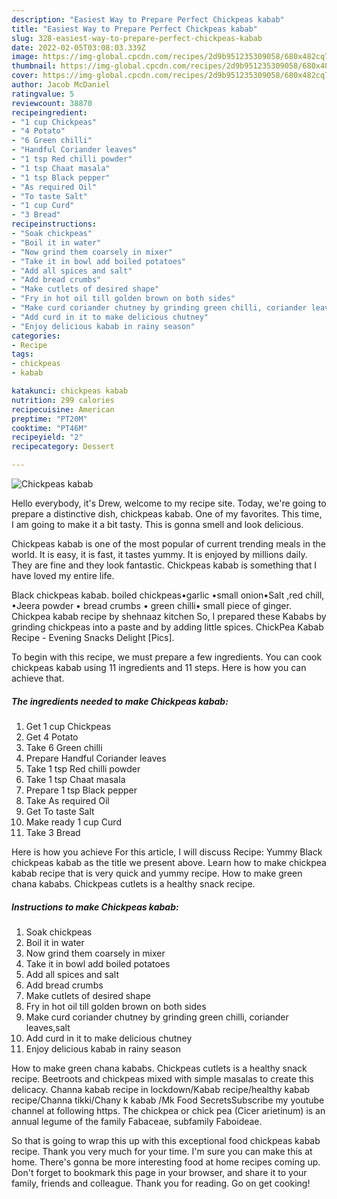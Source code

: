 ```yaml
---
description: "Easiest Way to Prepare Perfect Chickpeas kabab"
title: "Easiest Way to Prepare Perfect Chickpeas kabab"
slug: 328-easiest-way-to-prepare-perfect-chickpeas-kabab
date: 2022-02-05T03:08:03.339Z
image: https://img-global.cpcdn.com/recipes/2d9b951235309058/680x482cq70/chickpeas-kabab-recipe-main-photo.jpg
thumbnail: https://img-global.cpcdn.com/recipes/2d9b951235309058/680x482cq70/chickpeas-kabab-recipe-main-photo.jpg
cover: https://img-global.cpcdn.com/recipes/2d9b951235309058/680x482cq70/chickpeas-kabab-recipe-main-photo.jpg
author: Jacob McDaniel
ratingvalue: 5
reviewcount: 38870
recipeingredient:
- "1 cup Chickpeas"
- "4 Potato"
- "6 Green chilli"
- "Handful Coriander leaves"
- "1 tsp Red chilli powder"
- "1 tsp Chaat masala"
- "1 tsp Black pepper"
- "As required Oil"
- "To taste Salt"
- "1 cup Curd"
- "3 Bread"
recipeinstructions:
- "Soak chickpeas"
- "Boil it in water"
- "Now grind them coarsely in mixer"
- "Take it in bowl add boiled potatoes"
- "Add all spices and salt"
- "Add bread crumbs"
- "Make cutlets of desired shape"
- "Fry in hot oil till golden brown on both sides"
- "Make curd coriander chutney by grinding green chilli, coriander leaves,salt"
- "Add curd in it to make delicious chutney"
- "Enjoy delicious kabab in rainy season"
categories:
- Recipe
tags:
- chickpeas
- kabab

katakunci: chickpeas kabab 
nutrition: 299 calories
recipecuisine: American
preptime: "PT20M"
cooktime: "PT46M"
recipeyield: "2"
recipecategory: Dessert

---
```



![Chickpeas kabab](https://img-global.cpcdn.com/recipes/2d9b951235309058/680x482cq70/chickpeas-kabab-recipe-main-photo.jpg)

Hello everybody, it's Drew, welcome to my recipe site. Today, we're going to prepare a distinctive dish, chickpeas kabab. One of my favorites. This time, I am going to make it a bit tasty. This is gonna smell and look delicious.

Chickpeas kabab is one of the most popular of current trending meals in the world. It is easy, it is fast, it tastes yummy. It is enjoyed by millions daily. They are fine and they look fantastic. Chickpeas kabab is something that I have loved my entire life.

Black chickpeas kabab. boiled chickpeas•garlic •small onion•Salt ,red chill, •Jeera powder • bread crumbs • green chilli• small piece of ginger. Chickpea kabab recipe by shehnaaz kitchen So, I prepared these Kababs by grinding chickpeas into a paste and by adding little spices. ChickPea Kabab Recipe - Evening Snacks Delight [Pics].


To begin with this recipe, we must prepare a few ingredients. You can cook chickpeas kabab using 11 ingredients and 11 steps. Here is how you can achieve that.

<!--inarticleads1-->

##### The ingredients needed to make Chickpeas kabab:

1. Get 1 cup Chickpeas
1. Get 4 Potato
1. Take 6 Green chilli
1. Prepare Handful Coriander leaves
1. Take 1 tsp Red chilli powder
1. Take 1 tsp Chaat masala
1. Prepare 1 tsp Black pepper
1. Take As required Oil
1. Get To taste Salt
1. Make ready 1 cup Curd
1. Take 3 Bread


Here is how you achieve For this article, I will discuss Recipe: Yummy Black chickpeas kabab as the title we present above. Learn how to make chickpea kabab recipe that is very quick and yummy recipe. How to make green chana kababs. Chickpeas cutlets is a healthy snack recipe. 

<!--inarticleads2-->

##### Instructions to make Chickpeas kabab:

1. Soak chickpeas
1. Boil it in water
1. Now grind them coarsely in mixer
1. Take it in bowl add boiled potatoes
1. Add all spices and salt
1. Add bread crumbs
1. Make cutlets of desired shape
1. Fry in hot oil till golden brown on both sides
1. Make curd coriander chutney by grinding green chilli, coriander leaves,salt
1. Add curd in it to make delicious chutney
1. Enjoy delicious kabab in rainy season


How to make green chana kababs. Chickpeas cutlets is a healthy snack recipe. Beetroots and chickpeas mixed with simple masalas to create this delicacy. Channa kabab recipe in lockdown/Kabab recipe/healthy kabab recipe/Channa tikki/Chany k kabab /Mk Food SecretsSubscribe my youtube channel at following https. The chickpea or chick pea (Cicer arietinum) is an annual legume of the family Fabaceae, subfamily Faboideae. 

So that is going to wrap this up with this exceptional food chickpeas kabab recipe. Thank you very much for your time. I'm sure you can make this at home. There's gonna be more interesting food at home recipes coming up. Don't forget to bookmark this page in your browser, and share it to your family, friends and colleague. Thank you for reading. Go on get cooking!
